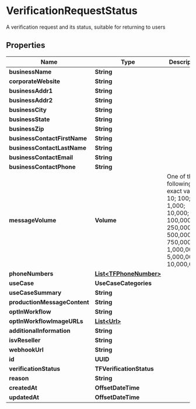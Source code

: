 

# VerificationRequestStatus

A verification request and its status, suitable for returning to users

## Properties

| Name | Type | Description | Notes |
|------------ | ------------- | ------------- | -------------|
|**businessName** | **String** |  |  |
|**corporateWebsite** | **String** |  |  |
|**businessAddr1** | **String** |  |  |
|**businessAddr2** | **String** |  |  [optional] |
|**businessCity** | **String** |  |  |
|**businessState** | **String** |  |  |
|**businessZip** | **String** |  |  |
|**businessContactFirstName** | **String** |  |  |
|**businessContactLastName** | **String** |  |  |
|**businessContactEmail** | **String** |  |  |
|**businessContactPhone** | **String** |  |  |
|**messageVolume** | **Volume** | One of the following exact values: 10; 100; 1,000; 10,000; 100,000; 250,000; 500,000; 750,000; 1,000,000; 5,000,000; 10,000,000+ |  |
|**phoneNumbers** | [**List&lt;TFPhoneNumber&gt;**](TFPhoneNumber.md) |  |  |
|**useCase** | **UseCaseCategories** |  |  |
|**useCaseSummary** | **String** |  |  |
|**productionMessageContent** | **String** |  |  |
|**optInWorkflow** | **String** |  |  |
|**optInWorkflowImageURLs** | [**List&lt;Url&gt;**](Url.md) |  |  |
|**additionalInformation** | **String** |  |  |
|**isvReseller** | **String** |  |  |
|**webhookUrl** | **String** |  |  [optional] |
|**id** | **UUID** |  |  |
|**verificationStatus** | **TFVerificationStatus** |  |  |
|**reason** | **String** |  |  [optional] |
|**createdAt** | **OffsetDateTime** |  |  [optional] |
|**updatedAt** | **OffsetDateTime** |  |  [optional] |



